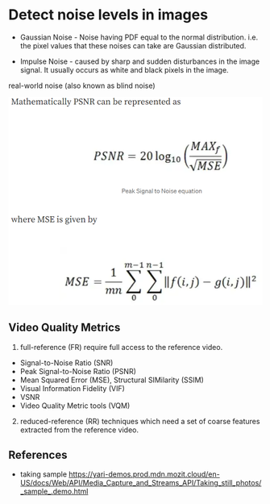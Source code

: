 # Detect noise levels in images 

- Gaussian Noise - Noise having PDF equal to the normal distribution. 
i.e. the pixel values that these noises can take are Gaussian distributed.

- Impulse Noise - caused by sharp and sudden disturbances in the image signal. 
It usually occurs as white and black pixels in the image.

real-world noise (also known as blind noise)


![img.png](screenshots/img.png)


## Video Quality Metrics

1. full-reference (FR) require full access to the reference video. 

- Signal-to-Noise Ratio (SNR)
- Peak Signal-to-Noise Ratio (PSNR) 
- Mean Squared Error (MSE), Structural SIMilarity (SSIM) 
- Visual Information Fidelity (VIF) 
- VSNR 
- Video Quality Metric tools (VQM)

2. reduced-reference (RR) techniques which need a set of coarse features extracted from the reference video.


## References 

- taking sample 
https://yari-demos.prod.mdn.mozit.cloud/en-US/docs/Web/API/Media_Capture_and_Streams_API/Taking_still_photos/_sample_.demo.html